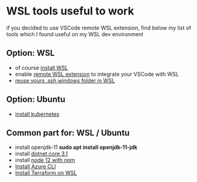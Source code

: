 # WSL tools useful to work

if you decided to use VSCode remote WSL extension, find below my list of tools which I found useful on my WSL dev environment

## Option: WSL
- of course [install WSL](https://docs.microsoft.com/en-us/windows/wsl/install-win10)
- enable [remote WSL extension](https://marketplace.visualstudio.com/items?itemName=ms-vscode-remote.remote-wsl) to integrate your VSCode with WSL
- [reuse yours .ssh windows folder in WSL](https://devblogs.microsoft.com/commandline/sharing-ssh-keys-between-windows-and-wsl-2/)

## Option: Ubuntu
- [install kubernetes](https://ubuntu.com/kubernetes/install#single-node)

## Common part for: WSL / Ubuntu
- install openjdk-11 **sudo apt install openjdk-11-jdk**
- install [dotnet core 3.1](https://docs.microsoft.com/dotnet/core/install/linux-package-manager-ubuntu-1804)
- install [node 12 with npm](https://tecadmin.net/install-latest-nodejs-npm-on-ubuntu/)
- [Install Azure CLI](https://docs.microsoft.com/en-us/cli/azure/install-azure-cli-apt)
- [Install Terraform on WSL](https://techcommunity.microsoft.com/t5/Azure-Developer-Community-Blog/Configuring-Terraform-on-Windows-10-Linux-Sub-System/ba-p/393845)
